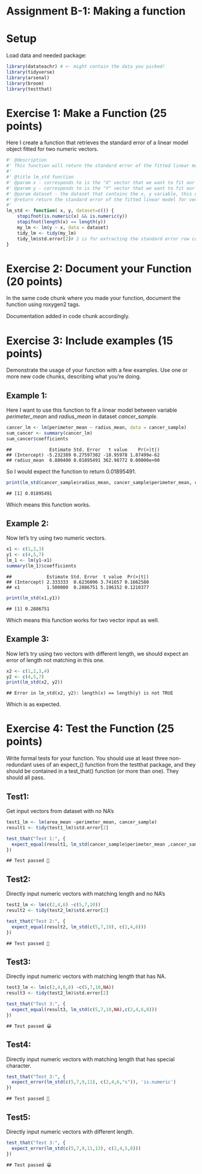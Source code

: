 Assignment B-1: Making a function
================

# Setup

Load data and needed package:

``` r
library(datateachr) # <- might contain the data you picked!
library(tidyverse)
library(arsenal)
library(broom)
library(testthat)
```

# Exercise 1: Make a Function (25 points)

Here I create a function that retrieves the standard error of a linear
model object fitted for two numeric vectors.

``` r
#' @description
#' This function will return the standard error of the fitted linear model for vector x, y. Since we are fitting a linear model, value that's not numeric will not be accepted, also we would expect the length of these two vectors to match. The input vector can have NA as long as we have enough numeric elements to fit our model.
#'
#' @title lm_std function
#' @param x - corresponds to is the "X" vector that we want to fit our linear regression model for, 
#' @param y - corresponds to is the "Y" vector that we want to fit our linear regression model for
#' @param dataset - the dataset that contains the x, y variable, this dataset variable is set as an empty vector by default if the user wishes to input two vector x, y directly.
#' @return return the standard error of the fitted linear model for vector x, y.
#'
lm_std <- function( x, y, dataset=c()) {
    stopifnot(is.numeric(x) && is.numeric(y))
    stopifnot(length(x) == length(y))
    my_lm <- lm(y ~ x, data = dataset)
    tidy_lm <- tidy(my_lm)
    tidy_lm$std.error[2]# 2 is for extracting the standard error row corresponding to our x variable
}
```

# Exercise 2: Document your Function (20 points)

In the same code chunk where you made your function, document the
function using roxygen2 tags.

Documentation added in code chunk accordingly.

# Exercise 3: Include examples (15 points)

Demonstrate the usage of your function with a few examples. Use one or
more new code chunks, describing what you’re doing.  

## Example 1:

Here I want to use this function to fit a linear model between variable
*perimeter_mean* and *radius_mean* in dataset *cancer_sample*.

``` r
cancer_lm <- lm(perimeter_mean ~ radius_mean, data = cancer_sample)
sum_cancer <- summary(cancer_lm)
sum_cancer$coefficients
```

    ##              Estimate Std. Error   t value    Pr(>|t|)
    ## (Intercept) -5.232389 0.27597302 -18.95978 1.87499e-62
    ## radius_mean  6.880400 0.01895491 362.98772 0.00000e+00

So I would expect the function to return 0.01895491.  

``` r
print(lm_std(cancer_sample$radius_mean, cancer_sample$perimeter_mean, cancer_sample))
```

    ## [1] 0.01895491

Which means this function works.

## Example 2:

Now let’s try using two numeric vectors.  

``` r
x1 <- c(1,2,3)
y1 <- c(4,5,7)
lm_1 <- lm(y1~x1)
summary(lm_1)$coefficients
```

    ##             Estimate Std. Error  t value  Pr(>|t|)
    ## (Intercept) 2.333333  0.6236096 3.741657 0.1662580
    ## x1          1.500000  0.2886751 5.196152 0.1210377

``` r
print(lm_std(x1,y1))
```

    ## [1] 0.2886751

Which means this function works for two vector input as well.

## Example 3:

Now let’s try using two vectors with different length, we should expect
an error of length not matching in this one.

``` r
x2 <- c(1,2,3,4)
y2 <- c(4,5,7)
print(lm_std(x2, y2))
```

    ## Error in lm_std(x2, y2): length(x) == length(y) is not TRUE

Which is as expected.

# Exercise 4: Test the Function (25 points)

Write formal tests for your function. You should use at least three
non-redundant uses of an expect\_() function from the testthat package,
and they should be contained in a test_that() function (or more than
one). They should all pass.

## Test1:

Get input vectors from dataset with no NA’s  

``` r
test1_lm <- lm(area_mean ~perimeter_mean, cancer_sample)
result1 <- tidy(test1_lm)$std.error[2]

test_that("Test 1:", {
  expect_equal(result1, lm_std(cancer_sample$perimeter_mean ,cancer_sample$area_mean, cancer_sample))
})
```

    ## Test passed 🥳

## Test2:

Directly input numeric vectors with matching length and no NA’s  

``` r
test2_lm <- lm(c(2,4,6) ~c(5,7,10))
result2 <- tidy(test2_lm)$std.error[2]

test_that("Test 2:", {
  expect_equal(result2, lm_std(c(5,7,10), c(2,4,6)))
})
```

    ## Test passed 🥳

## Test3:

Directly input numeric vectors with matching length that has NA.

``` r
test3_lm <- lm(c(2,4,6,8) ~c(5,7,10,NA))
result3 <- tidy(test2_lm)$std.error[2]

test_that("Test 3:", {
  expect_equal(result3, lm_std(c(5,7,10,NA),c(2,4,6,8)))
})
```

    ## Test passed 😀

## Test4:

Directly input numeric vectors with matching length that has special
character.  

``` r
test_that("Test 3:", {
  expect_error(lm_std(c(5,7,9,11), c(2,4,6,"s")), 'is.numeric')
})
```

    ## Test passed 🎊

## Test5:

Directly input numeric vectors with different length.

``` r
test_that("Test 3:", {
  expect_error(lm_std(c(5,7,9,11,13), c(2,4,5,8)))
})
```

    ## Test passed 😀
